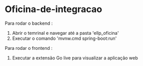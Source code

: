 # Oficina-de-integracao

Para rodar o backend :

1) Abrir o temrinal e navegar até a pasta 'ellp_oficina'
2) Executar o comando 'mvnw.cmd spring-boot:run'

Para rodar o frontend :
1) Executar a extensão Go live para visualizar a aplicação web



